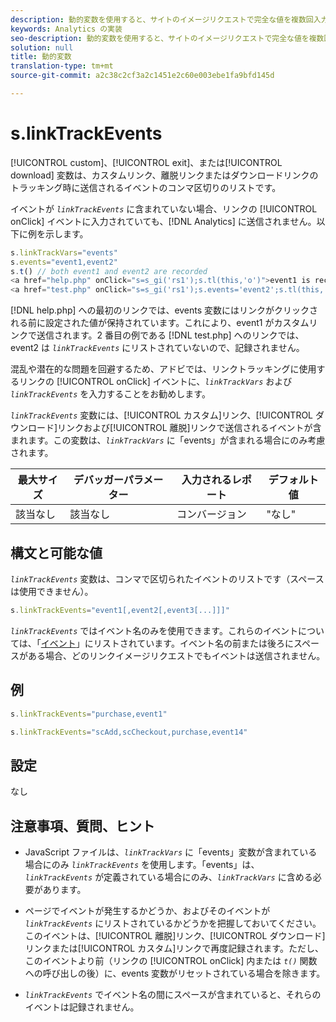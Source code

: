 ```yaml
---
description: 動的変数を使用すると、サイトのイメージリクエストで完全な値を複数回入力することなく、ある変数の値を別の変数にコピーできます。
keywords: Analytics の実装
seo-description: 動的変数を使用すると、サイトのイメージリクエストで完全な値を複数回入力することなく、ある変数の値を別の変数にコピーできます。
solution: null
title: 動的変数
translation-type: tm+mt
source-git-commit: a2c38c2cf3a2c1451e2c60e003ebe1fa9bfd145d

---
```



# s.linkTrackEvents

[!UICONTROL custom]、[!UICONTROL exit]、または[!UICONTROL download] 変数は、カスタムリンク、離脱リンクまたはダウンロードリンクのトラッキング時に送信されるイベントのコンマ区切りのリストです。

イベントが *`linkTrackEvents`* に含まれていない場合、リンクの [!UICONTROL onClick] イベントに入力されていても、[!DNL Analytics] に送信されません。以下に例を示します。

```js
s.linkTrackVars="events" 
s.events="event1,event2" 
s.t() // both event1 and event2 are recorded 
<a href="help.php" onClick="s=s_gi('rs1');s.tl(this,'o')">event1 is recorded</a> 
<a href="test.php" onClick="s=s_gi('rs1');s.events='event2';s.tl(this,'o')">No events are recorded</a> 
```

[!DNL help.php] への最初のリンクでは、events 変数にはリンクがクリックされる前に設定された値が保持されています。これにより、event1 がカスタムリンクで送信されます。2 番目の例である [!DNL test.php] へのリンクでは、event2 は *`linkTrackEvents`* にリストされていないので、記録されません。

混乱や潜在的な問題を回避するため、アドビでは、リンクトラッキングに使用するリンクの [!UICONTROL onClick] イベントに、*`linkTrackVars`* および *`linkTrackEvents`* を入力することをお勧めします。

*`linkTrackEvents`* 変数には、[!UICONTROL カスタム]リンク、[!UICONTROL ダウンロード]リンクおよび[!UICONTROL 離脱]リンクで送信されるイベントが含まれます。この変数は、*`linkTrackVars`* に「events」が含まれる場合にのみ考慮されます。

| 最大サイズ | デバッガーパラメーター | 入力されるレポート | デフォルト値 |
|---|---|---|---|
| 該当なし | 該当なし | コンバージョン | "なし" |

## 構文と可能な値

*`linkTrackEvents`* 変数は、コンマで区切られたイベントのリストです（スペースは使用できません）。

```js
s.linkTrackEvents="event1[,event2[,event3[...]]]"
```

 *`linkTrackEvents`* ではイベント名のみを使用できます。これらのイベントについては、「[イベント](https://docs.adobe.com/content/help/en/analytics/implementation/analytics-basics/ref-events.html)」にリストされています。イベント名の前または後ろにスペースがある場合、どのリンクイメージリクエストでもイベントは送信されません。

## 例

```js
s.linkTrackEvents="purchase,event1"
```

```js
s.linkTrackEvents="scAdd,scCheckout,purchase,event14"
```

## 設定

なし

## 注意事項、質問、ヒント

* JavaScript ファイルは、*`linkTrackVars`* に「events」変数が含まれている場合にのみ *`linkTrackEvents`* を使用します。「events」は、*`linkTrackEvents`* が定義されている場合にのみ、*`linkTrackVars`* に含める必要があります。

* ページでイベントが発生するかどうか、およびそのイベントが *`linkTrackEvents`* にリストされているかどうかを把握しておいてください。このイベントは、[!UICONTROL 離脱]リンク、[!UICONTROL ダウンロード]リンクまたは[!UICONTROL カスタム]リンクで再度記録されます。ただし、このイベントより前（リンクの [!UICONTROL onClick] 内または *`t()`* 関数への呼び出しの後）に、events 変数がリセットされている場合を除きます。

* *`linkTrackEvents`* でイベント名の間にスペースが含まれていると、それらのイベントは記録されません。
